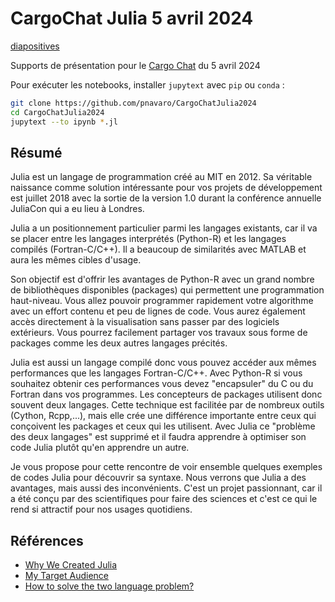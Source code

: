 # CargoChat Julia 5 avril 2024

[diapositives](https://pnavaro.github.io/CargoChatJulia2024)

Supports de présentation pour le [Cargo Chat](https://cargo.resinfo.org/spip.php?article106) du 5 avril 2024

Pour exécuter les notebooks, installer `jupytext` avec `pip` ou `conda` :

```bash
git clone https://github.com/pnavaro/CargoChatJulia2024
cd CargoChatJulia2024
jupytext --to ipynb *.jl
```

## Résumé

Julia est un langage de programmation créé au MIT en 2012. Sa
véritable naissance comme solution intéressante pour vos projets
de développement est juillet 2018 avec la sortie de la version 1.0
durant la conférence annuelle JuliaCon qui a eu lieu à Londres.

Julia a un positionnement particulier parmi les langages existants,
car il va se placer entre les langages interprétés (Python-R) et
les langages compilés (Fortran-C/C++). Il a beaucoup de similarités
avec MATLAB et aura les mêmes cibles d'usage.

Son objectif est d'offrir les avantages de Python-R avec un grand
nombre de bibliothèques disponibles (packages) qui permettent une
programmation haut-niveau. Vous allez pouvoir programmer rapidement
votre algorithme avec un effort contenu et peu de lignes de code.
Vous aurez également accès directement à la visualisation sans
passer par des logiciels extérieurs. Vous pourrez facilement partager
vos travaux sous forme de packages comme les deux autres langages
précités.

Julia est aussi un langage compilé donc vous pouvez accéder aux
mêmes performances que les langages Fortran-C/C++. Avec Python-R
si vous souhaitez obtenir ces performances vous devez "encapsuler"
du C ou du Fortran dans vos programmes. Les concepteurs de packages
utilisent donc souvent deux langages. Cette technique est facilitée
par de nombreux outils (Cython, Rcpp,...), mais elle crée une
différence importante entre ceux qui conçoivent les packages et
ceux qui les utilisent. Avec Julia ce "problème des deux langages"
est supprimé et il faudra apprendre à optimiser son code Julia
plutôt qu'en apprendre un autre.

Je vous propose pour cette rencontre de voir ensemble quelques
exemples de codes Julia pour découvrir sa syntaxe. Nous verrons que
Julia a des avantages, mais aussi des inconvénients. C'est un projet
passionnant, car il a été conçu par des scientifiques pour faire
des sciences et c'est ce qui le rend si attractif pour nos usages
quotidiens.

## Références

- [Why We Created Julia](https://julialang.org/blog/2012/02/why-we-created-julia/)
- [My Target Audience](https://scientificcoder.com/my-target-audience#heading-the-two-culture-problem)
- [How to solve the two language problem?](https://scientificcoder.com/how-to-solve-the-two-language-problem)
